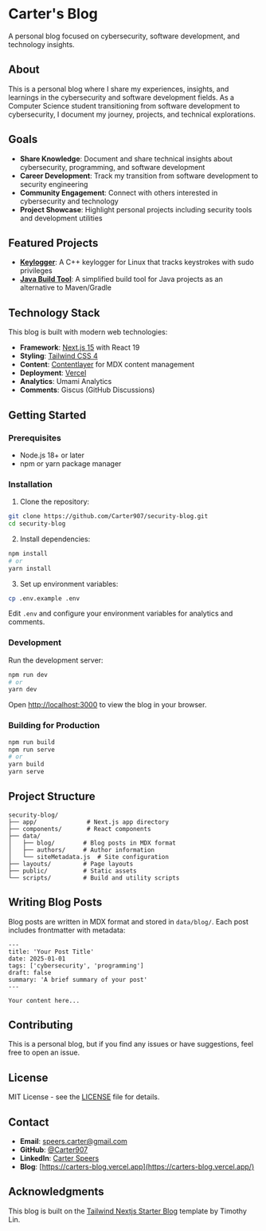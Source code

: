 # Carter's Blog

A personal blog focused on cybersecurity, software development, and technology insights.

## About

This is a personal blog where I share my experiences, insights, and learnings in the cybersecurity and software development fields. As a Computer Science student transitioning from software development to cybersecurity, I document my journey, projects, and technical explorations.

## Goals

- **Share Knowledge**: Document and share technical insights about cybersecurity, programming, and software development
- **Career Development**: Track my transition from software development to security engineering
- **Community Engagement**: Connect with others interested in cybersecurity and technology
- **Project Showcase**: Highlight personal projects including security tools and development utilities

## Featured Projects

- **[Keylogger](https://github.com/Carter907/keylogger)**: A C++ keylogger for Linux that tracks keystrokes with sudo privileges
- **[Java Build Tool](https://github.com/Carter907/streamline)**: A simplified build tool for Java projects as an alternative to Maven/Gradle

## Technology Stack

This blog is built with modern web technologies:

- **Framework**: [Next.js 15](https://nextjs.org/) with React 19
- **Styling**: [Tailwind CSS 4](https://tailwindcss.com/)
- **Content**: [Contentlayer](https://www.contentlayer.dev/) for MDX content management
- **Deployment**: [Vercel](https://vercel.com/)
- **Analytics**: Umami Analytics
- **Comments**: Giscus (GitHub Discussions)

## Getting Started

### Prerequisites

- Node.js 18+ or later
- npm or yarn package manager

### Installation

1. Clone the repository:

```bash
git clone https://github.com/Carter907/security-blog.git
cd security-blog
```

2. Install dependencies:

```bash
npm install
# or
yarn install
```

3. Set up environment variables:

```bash
cp .env.example .env
```

Edit `.env` and configure your environment variables for analytics and comments.

### Development

Run the development server:

```bash
npm run dev
# or
yarn dev
```

Open [http://localhost:3000](http://localhost:3000) to view the blog in your browser.

### Building for Production

```bash
npm run build
npm run serve
# or
yarn build
yarn serve
```

## Project Structure

```
security-blog/
├── app/              # Next.js app directory
├── components/       # React components
├── data/
│   ├── blog/        # Blog posts in MDX format
│   ├── authors/     # Author information
│   └── siteMetadata.js  # Site configuration
├── layouts/         # Page layouts
├── public/          # Static assets
└── scripts/         # Build and utility scripts
```

## Writing Blog Posts

Blog posts are written in MDX format and stored in `data/blog/`. Each post includes frontmatter with metadata:

```mdx
---
title: 'Your Post Title'
date: 2025-01-01
tags: ['cybersecurity', 'programming']
draft: false
summary: 'A brief summary of your post'
---

Your content here...
```

## Contributing

This is a personal blog, but if you find any issues or have suggestions, feel free to open an issue.

## License

MIT License - see the [LICENSE](LICENSE) file for details.

## Contact

- **Email**: speers.carter@gmail.com
- **GitHub**: [@Carter907](https://github.com/Carter907)
- **LinkedIn**: [Carter Speers](https://www.linkedin.com/in/speerscarter)
- **Blog**: [https://carters-blog.vercel.app](https://carters-blog.vercel.app/)

## Acknowledgments

This blog is built on the [Tailwind Nextjs Starter Blog](https://github.com/timlrx/tailwind-nextjs-starter-blog) template by Timothy Lin.
